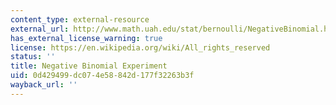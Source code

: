 ```yaml
---
content_type: external-resource
external_url: http://www.math.uah.edu/stat/bernoulli/NegativeBinomial.html
has_external_license_warning: true
license: https://en.wikipedia.org/wiki/All_rights_reserved
status: ''
title: Negative Binomial Experiment
uid: 0d429499-dc07-4e58-842d-177f32263b3f
wayback_url: ''
---
```

